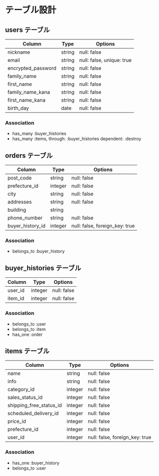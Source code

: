 # テーブル設計

## users テーブル

| Column             | Type   | Options                   |
| ------------------ | ------ | ------------------------- |
| nickname           | string | null: false               |
| email              | string | null: false, unique: true |
| encrypted_password | string | null: false               |
| family_name        | string | null: false               |
| first_name         | string | null: false               |
| family_name_kana   | string | null: false               |
| first_name_kana    | string | null: false               |
| birth_day          | date   | null: false               |


### Association

- has_many :buyer_histories
- has_many :items, through: :buyer_histories dependent: :destroy

## orders テーブル

| Column           | Type          | Options                        |
| ---------------- | ------------- | ------------------------------ |
| post_code        | string        | null: false                    |
| prefecture_id    | integer       | null: false                    |
| city             | string        | null: false                    |
| addresses        | string        | null: false                    |
| building         | string        |                                |
| phone_number     | string        | null: false                    |
| buyer_history_id | integer       | null: false, foreign_key: true |

### Association

- belongs_to :buyer_history

## buyer_histories テーブル

| Column          | Type    | Options                        |
| --------------- | ------- | ------------------------------ |
| user_id         | integer | null: false                    |
| item_id         | integer | null: false                    |

### Association

- belongs_to :user
- belongs_to :item
- has_one :order

## items テーブル

| Column                  | Type          | Options                        |
| ----------------------- | ------------- | ------------------------------ |
| name                    | string        | null: false                    |
| info                    | string        | null: false                    |
| category_id             | integer       | null: false                    |
| sales_status_id         | integer       | null: false                    |
| shipping_free_status_id | integer       | null: false                    |
| scheduled_delivery_id   | integer       | null: false                    |
| price_id                | integer       | null: false                    |
| prefecture_id           | integer       | null: false                    |
| user_id                 | integer       | null: false, foreign_key: true |

### Association
- has_one :buyer_history
- belongs_to :user

